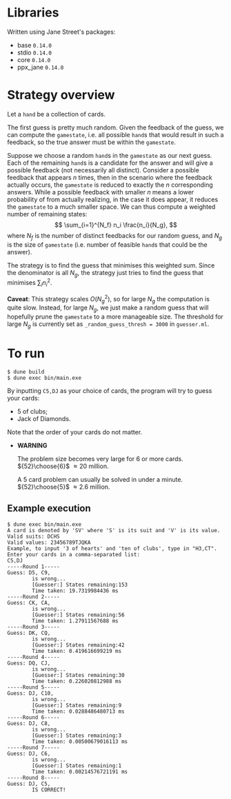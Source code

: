 # Libraries
Written using Jane Street's packages:
* base `0.14.0`
* stdio `0.14.0`
* core `0.14.0`
* ppx_jane `0.14.0`

# Strategy overview
Let a `hand` be a collection of cards.

The first guess is pretty much random.
Given the feedback of the guess, we can compute the `gamestate`, i.e. all possible `hand`s that would result in such a feedback, so the true answer must be within the `gamestate`.

Suppose we choose a random `hand`s in the `gamestate` as our next guess. Each of the remaining `hand`s is a candidate for the answer and will give a possible feedback (not necessarily all distinct). Consider a possible feedback that appears $n$ times, then in the scenario where the feedback actually occurs, the `gamestate` is reduced to exactly the $n$ corresponding answers. While a possible feedback with smaller $n$ means a lower probability of from actually realizing, in the case it does appear, it reduces the `gamestate` to a much smaller space. We can thus compute a weighted number of remaining states:
$$
\sum_{i=1}^{N_f} n_i \frac{n_i}{N_g},
$$
where $N_f$ is the number of distinct feedbacks for our random guess, and $N_g$ is the size of `gamestate` (i.e. number of feasible `hand`s that could be the answer).

The strategy is to find the guess that minimises this weighted sum. Since the denominator is all $N_g$, the strategy just tries to find the guess that minimises $\sum_i n_i^2$. 

**Caveat**: This strategy scales $O(N_g^2)$, so for large $N_g$ the computation is quite slow. Instead, for large $N_g$, we just make a random guess that will hopefully prune the `gamestate` to a more manageable size. The threshold for large $N_g$ is currently set as `_random_guess_thresh = 3000` in `guesser.ml`.

# To run

```
$ dune build
$ dune exec bin/main.exe
```

By inputting `C5,DJ` as your choice of cards, the program will try to guess your cards:

* 5 of clubs;
* Jack of Diamonds.

Note that the order of your cards do not matter.

* **WARNING**

    The problem size becomes very large for 6 or more cards. ${52}\choose{6}$ $\approx 20$ million.
    
    A 5 card problem can usually be solved in under a minute. ${52}\choose{5}$ $\approx 2.6$ million.

## Example execution
```
$ dune exec bin/main.exe
A card is denoted by 'SV' where 'S' is its suit and 'V' is its value.
Valid suits: DCHS
Valid values: 23456789TJQKA
Example, to input '3 of hearts' and 'ten of clubs', type in "H3,CT".
Enter your cards in a comma-separated list:
C5,DJ   
-----Round 1-----
Guess: D5, C9,  
        is wrong...
        [Guesser:] States remaining:153
        Time taken: 19.7319984436 ms
-----Round 2-----
Guess: CK, CA,  
        is wrong...
        [Guesser:] States remaining:56
        Time taken: 1.27911567688 ms
-----Round 3-----
Guess: DK, CQ,  
        is wrong...
        [Guesser:] States remaining:42
        Time taken: 0.419616699219 ms
-----Round 4-----
Guess: DQ, CJ,  
        is wrong...
        [Guesser:] States remaining:30
        Time taken: 0.226020812988 ms
-----Round 5-----
Guess: DJ, C10,  
        is wrong...
        [Guesser:] States remaining:9
        Time taken: 0.0288486480713 ms
-----Round 6-----
Guess: DJ, C8,  
        is wrong...
        [Guesser:] States remaining:3
        Time taken: 0.00500679016113 ms
-----Round 7-----
Guess: DJ, C6,  
        is wrong...
        [Guesser:] States remaining:1
        Time taken: 0.00214576721191 ms
-----Round 8-----
Guess: DJ, C5,  
        IS CORRECT!
```